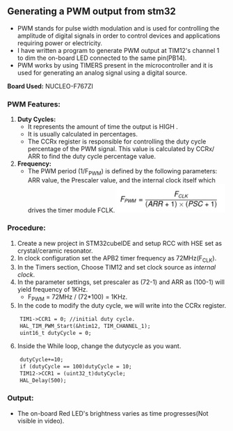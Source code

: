## Generating a PWM output from stm32
- PWM stands for pulse width modulation and is used for controlling the amplitude of digital signals in order to control devices and applications requiring power or electricity.
- I have written a program to generate PWM output at TIM12's channel 1 to dim the on-board LED connected to the same pin(PB14).
- PWM works by using TIMERS present in the microcontroller and it is used for generating an analog signal using a digital source.

**Board Used:** NUCLEO-F767ZI
### PWM Features:
1. **Duty Cycles:**
    - It represents the amount of time the output is HIGH .
    - It is usually calculated in percentages.
    - The CCRx register is responsible for controlling the duty cycle percentage of the PWM signal. This value is calculated by CCRx/ ARR to find the duty cycle percentage value.
2. **Frequency:**
    - The PWM period (1/F<sub>PWM</sub>) is defined by the following parameters: ARR value, the Prescaler value, and the internal clock itself which drives the timer module FCLK.
    <img src="../../Assets/PWM/freqFormula.png" width="250"><br>

### Procedure:
1. Create a new project in STM32cubeIDE and setup RCC with HSE set as crystal/ceramic resonator.
2. In clock configuration set the APB2 timer frequency as 72MHz(F<sub>CLK</sub>).
3. In the Timers section, Choose TIM12 and set clock source as _internal clock_.
4. In the parameter settings, set prescaler as (72-1) and ARR as (100-1) will yield frequency of 1KHz.
    - F<sub>PWM</sub> = 72MHz / (72*100) = 1KHz.
5. In the code to modify the duty cycle, we will write into the CCRx register.
```
    TIM1->CCR1 = 0; //initial duty cycle.
    HAL_TIM_PWM_Start(&htim12, TIM_CHANNEL_1);
    uint16_t dutyCycle = 0;
```
6. Inside the While loop, change the dutycycle as you want.
```
    dutyCycle+=10;
    if (dutyCycle == 100)dutyCycle = 10;
	TIM12->CCR1 = (uint32_t)dutyCycle;
    HAL_Delay(500);
```

### Output:
 - The on-board Red LED's brightness varies as time progresses(Not visible in video).